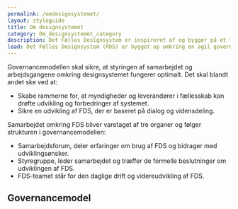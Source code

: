 ```yaml
---
permalink: /omdesignsystemet/
layout: styleguide
title: Om designsystemet
category: Om_designsystemet_category
description: Det Fælles Designsystem er inspireret af og bygger på et fundament af international best practice.
lead: Det Fælles Designsystem (FDS) er bygget op omkring en agil governancemodel, som løbende bliver evalueret og tilpasset efter behov og ønsker fra de samarbejdende myndigheder og styregruppen for FDS.
---
```


<p>Governancemodellen skal sikre, at styringen af samarbejdet og arbejdsgangene omkring designsystemet fungerer optimalt. Det skal blandt andet ske ved at:</p>
<ul>
    <li>Skabe rammerne for, at myndigheder og leverandører i fællesskab kan drøfte udvikling og forbedringer af systemet.</li>
    <li>Sikre en udvikling af FDS, der er baseret på dialog og vidensdeling.</li>
</ul>
<p>Samarbejdet omkring FDS bliver varetaget af tre organer og følger strukturen i governancemodellen:</p>
<ul>
    <li>Samarbejdsforum, deler erfaringer om brug af FDS og bidrager med udviklingsønsker.</li>
    <li>Styregruppe, leder samarbejdet og træffer de formelle beslutninger om udviklingen af FDS.</li>
    <li>FDS-teamet står for den daglige drift og videreudvikling af FDS.</li>
</ul>
<h2 class="h3">Governancemodel</h2>
